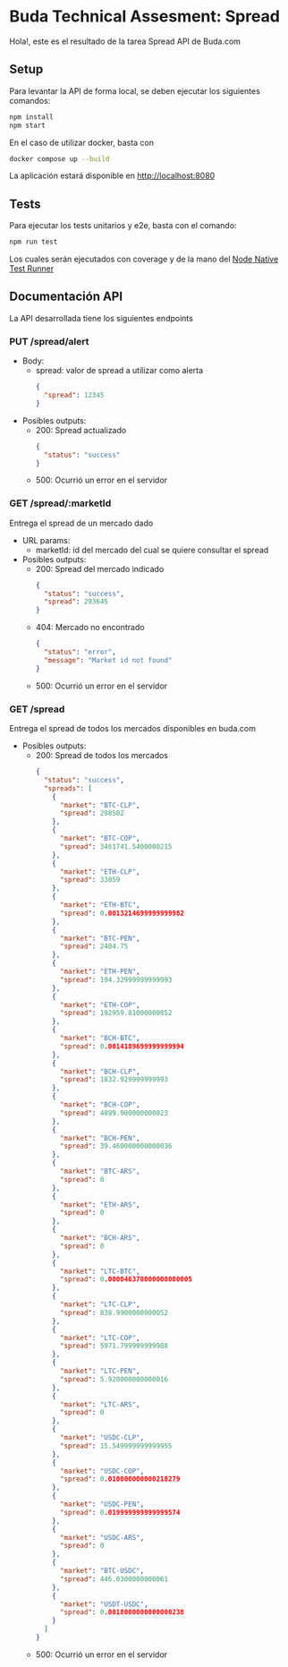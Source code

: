 # Buda Technical Assesment: Spread

Hola!, este es el resultado de la tarea Spread API de Buda.com

## Setup

Para levantar la API de forma local, se deben ejecutar los siguientes comandos:

```bash
npm install
npm start
```

En el caso de utilizar docker, basta con 

```bash
docker compose up --build
```

La aplicación estará disponible en [http://localhost:8080](http://localhost:8080)

## Tests

Para ejecutar los tests unitarios y e2e, basta con el comando:

```bash
npm run test
```

Los cuales serán ejecutados con coverage y de la mano del [Node Native Test Runner](https://nodejs.org/api/test.html)

## Documentación API

La API desarrollada tiene los siguientes endpoints

### PUT /spread/alert
* Body: 
  * spread: valor de spread a utilizar como alerta
    ```JSON
    {
      "spread": 12345
    }
    ```
* Posibles outputs:
  * 200: Spread actualizado
    ```JSON
    {
      "status": "success"
    }
    ```
  * 500: Ocurrió un error en el servidor

### GET /spread/:marketId

Entrega el spread de un mercado dado

* URL params: 
  * marketId: id del mercado del cual se quiere consultar el spread
* Posibles outputs:
  * 200: Spread del mercado indicado
    ```JSON
    {
      "status": "success",
      "spread": 293645
    }
    ```
  * 404: Mercado no encontrado
    ```JSON
    {
      "status": "error",
      "message": "Market id not found"
    }
    ```
  * 500: Ocurrió un error en el servidor

### GET /spread

Entrega el spread de todos los mercados disponibles en buda.com

* Posibles outputs:
  * 200: Spread de todos los mercados
    ```JSON
    {
      "status": "success",
      "spreads": [
        {
          "market": "BTC-CLP",
          "spread": 298582
        },
        {
          "market": "BTC-COP",
          "spread": 3461741.5400000215
        },
        {
          "market": "ETH-CLP",
          "spread": 33859
        },
        {
          "market": "ETH-BTC",
          "spread": 0.0013214699999999982
        },
        {
          "market": "BTC-PEN",
          "spread": 2484.75
        },
        {
          "market": "ETH-PEN",
          "spread": 194.32999999999993
        },
        {
          "market": "ETH-COP",
          "spread": 192959.81000000052
        },
        {
          "market": "BCH-BTC",
          "spread": 0.0014189699999999994
        },
        {
          "market": "BCH-CLP",
          "spread": 1832.929999999993
        },
        {
          "market": "BCH-COP",
          "spread": 4899.900000000023
        },
        {
          "market": "BCH-PEN",
          "spread": 39.460000000000036
        },
        {
          "market": "BTC-ARS",
          "spread": 0
        },
        {
          "market": "ETH-ARS",
          "spread": 0
        },
        {
          "market": "BCH-ARS",
          "spread": 0
        },
        {
          "market": "LTC-BTC",
          "spread": 0.000046370000000000005
        },
        {
          "market": "LTC-CLP",
          "spread": 838.9900000000052
        },
        {
          "market": "LTC-COP",
          "spread": 5971.799999999988
        },
        {
          "market": "LTC-PEN",
          "spread": 5.920000000000016
        },
        {
          "market": "LTC-ARS",
          "spread": 0
        },
        {
          "market": "USDC-CLP",
          "spread": 15.549999999999955
        },
        {
          "market": "USDC-COP",
          "spread": 0.010000000000218279
        },
        {
          "market": "USDC-PEN",
          "spread": 0.019999999999999574
        },
        {
          "market": "USDC-ARS",
          "spread": 0
        },
        {
          "market": "BTC-USDC",
          "spread": 446.0300000000061
        },
        {
          "market": "USDT-USDC",
          "spread": 0.0018000000000000238
        }
      ]
    }
    ```
  * 500: Ocurrió un error en el servidor
